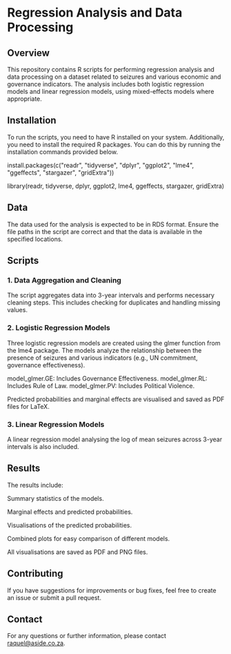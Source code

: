 # Regression Analysis and Data Processing

## Overview

This repository contains R scripts for performing regression analysis and data processing on a dataset related to seizures and various economic and governance indicators. The analysis includes both logistic regression models and linear regression models, using mixed-effects models where appropriate.

## Installation

To run the scripts, you need to have R installed on your system. Additionally, you need to install the required R packages. You can do this by running the installation commands provided below.

install.packages(c("readr", "tidyverse", "dplyr", "ggplot2", "lme4", "ggeffects", "stargazer", "gridExtra"))

library(readr, tidyverse, dplyr, ggplot2, lme4, ggeffects, stargazer, gridExtra)

## Data

The data used for the analysis is expected to be in RDS format. Ensure the file paths in the script are correct and that the data is available in the specified locations.

## Scripts

### 1. Data Aggregation and Cleaning
The script aggregates data into 3-year intervals and performs necessary cleaning steps. This includes checking for duplicates and handling missing values.

### 2. Logistic Regression Models
Three logistic regression models are created using the glmer function from the lme4 package. The models analyze the relationship between the presence of seizures and various indicators (e.g., UN commitment, governance effectiveness).

model_glmer.GE: Includes Governance Effectiveness.
model_glmer.RL: Includes Rule of Law.
model_glmer.PV: Includes Political Violence.

Predicted probabilities and marginal effects are visualised and saved as PDF files for LaTeX.

### 3. Linear Regression Models
A linear regression model analysing the log of mean seizures across 3-year intervals is also included.

## Results

The results include:

Summary statistics of the models.

Marginal effects and predicted probabilities.

Visualisations of the predicted probabilities.

Combined plots for easy comparison of different models.

All visualisations are saved as PDF and PNG files.


## Contributing

If you have suggestions for improvements or bug fixes, feel free to create an issue or submit a pull request.

## Contact

For any questions or further information, please contact raquel@aside.co.za.
